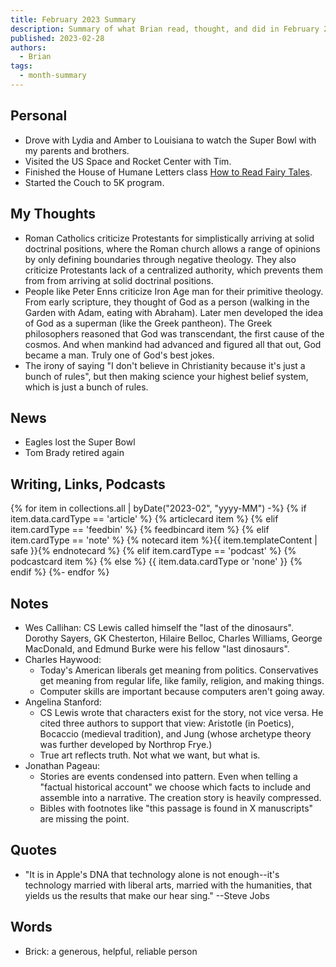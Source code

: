 ```yaml
---
title: February 2023 Summary
description: Summary of what Brian read, thought, and did in February 2023
published: 2023-02-28
authors:
  - Brian
tags:
  - month-summary
---
```


## Personal
- Drove with Lydia and Amber to Louisiana to watch the Super Bowl with my parents and brothers.
- Visited the US Space and Rocket Center with Tim.
- Finished the House of Humane Letters class [How to Read Fairy Tales](https://houseofhumaneletters.com/product/how-to-read-fairy-tales/).
- Started the Couch to 5K program.

## My Thoughts
- Roman Catholics criticize Protestants for simplistically arriving at solid doctrinal positions, where the Roman church allows a range of opinions by only defining boundaries through negative theology. They also criticize Protestants lack of a centralized authority, which prevents them from from arriving at solid doctrinal positions.
- People like Peter Enns criticize Iron Age man for their primitive theology. From early scripture, they thought of God as a person (walking in the Garden with Adam, eating with Abraham). Later men developed the idea of God as a superman (like the Greek pantheon). The Greek philosophers reasoned that God was transcendant, the first cause of the cosmos. And when mankind had advanced and figured all that out, God became a man. Truly one of God's best jokes.
- The irony of saying "I don't believe in Christianity because it's just a bunch of rules", but then making science your highest belief system, which is just a bunch of rules.

## News
- Eagles lost the Super Bowl
- Tom Brady retired again

## Writing, Links, Podcasts

<div class="stack cards">
{% for item in collections.all | byDate("2023-02", "yyyy-MM") -%}
  {% if item.data.cardType == 'article' %}
  {% articlecard item %}
  {% elif item.cardType == 'feedbin' %}
  {% feedbincard item %}
  {% elif item.cardType == 'note' %}
  {% notecard item %}{{ item.templateContent | safe }}{% endnotecard %}
  {% elif item.cardType == 'podcast' %}
  {% podcastcard item %}
  {% else %}
  {{ item.data.cardType or 'none' }}
  {% endif %}
{%- endfor %}
</div>

## Notes
- Wes Callihan: CS Lewis called himself the "last of the dinosaurs". Dorothy Sayers, GK Chesterton, Hilaire Belloc, Charles Williams, George MacDonald, and Edmund Burke were his fellow "last dinosaurs".
- Charles Haywood:
  - Today's American liberals get meaning from politics. Conservatives get meaning from regular life, like family, religion, and making things.
  - Computer skills are important because computers aren't going away.
- Angelina Stanford:
  - CS Lewis wrote that characters exist for the story, not vice versa. He cited three authors to support that view: Aristotle (in Poetics), Bocaccio (medieval tradition), and Jung (whose archetype theory was further developed by Northrop Frye.)
  - True art reflects truth. Not what we want, but what is.
- Jonathan Pageau:
  - Stories are events condensed into pattern. Even when telling a "factual historical account" we choose which facts to include and assemble into a narrative. The creation story is heavily compressed.
  - Bibles with footnotes like "this passage is found in X manuscripts" are missing the point.

## Quotes
- "It is in Apple's DNA that technology alone is not enough--it's technology married with liberal arts, married with the humanities, that yields us the results that make our hear sing." --Steve Jobs

## Words
- Brick: a generous, helpful, reliable person